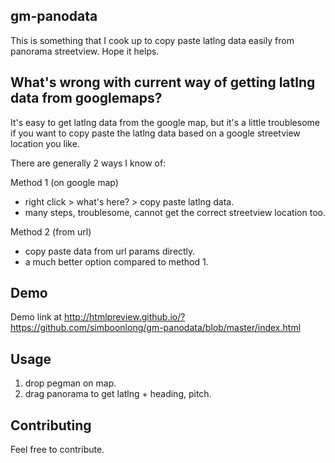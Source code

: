 ## gm-panodata
This is something that I cook up to copy paste latlng data easily from panorama streetview. Hope it helps.

## What's wrong with current way of getting latlng data from googlemaps?
It's easy to get latlng data from the google map, but it's a little troublesome if you want to copy paste the latlng data based on a google streetview location you like.

There are generally 2 ways I know of:

Method 1 (on google map)
- right click > what's here? > copy paste latlng data.
- many steps, troublesome, cannot get the correct streetview location too.

Method 2 (from url)
- copy paste data from url params directly.
- a much better option compared to method 1.

## Demo
Demo link at http://htmlpreview.github.io/?https://github.com/simboonlong/gm-panodata/blob/master/index.html

## Usage
1. drop pegman on map.
2. drag panorama to get latlng + heading, pitch.

## Contributing
Feel free to contribute.